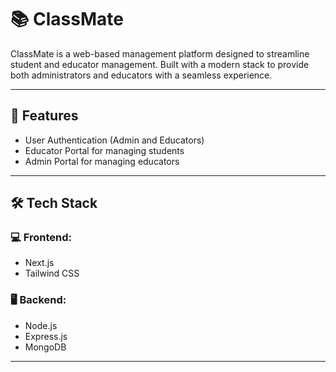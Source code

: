 # 📚 ClassMate

ClassMate is a web-based management platform designed to streamline student and educator management. Built with a modern stack to provide both administrators and educators with a seamless experience.

---

## 🚀 Features

- User Authentication (Admin and Educators)
- Educator Portal for managing students
- Admin Portal for managing educators

---

## 🛠️ Tech Stack

### 💻 Frontend:
- Next.js
- Tailwind CSS

### 🖥️ Backend:
- Node.js
- Express.js
- MongoDB

---
